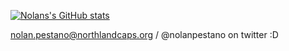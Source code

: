 [![Nolans's GitHub stats](https://github-readme-stats.vercel.app/api?username=nnnolan)](https://github.com/anuraghazra/github-readme-stats)

nolan.pestano@northlandcaps.org / @nolanpestano on twitter :D

<!---
nnnolan/nnnolan is a ✨ special ✨ repository because its `README.md` (this file) appears on your GitHub profile.
You can click the Preview link to take a look at your changes.
--->
